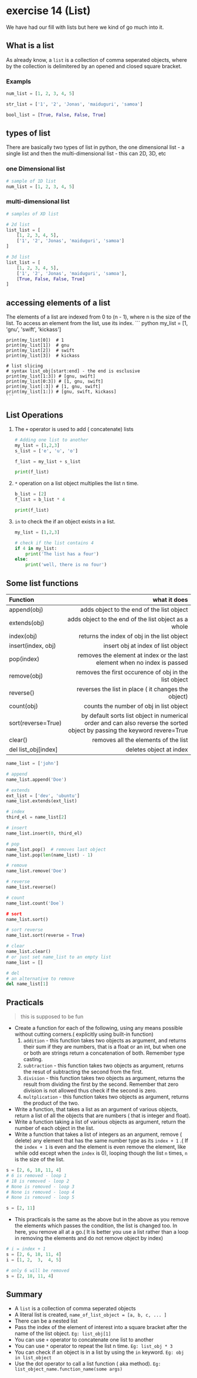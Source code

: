 # exercise 14 (List)
We have had our fill with lists but here we kind of go much into it.

## What is a list

As already know, a `list` is a collection of comma seperated objects, where by the collection is delimitered by an opened and closed square bracket.

### Exampls

``` python
num_list = [1, 2, 3, 4, 5]

str_list = ['1', '2', 'Jonas', 'maiduguri', 'samoa']

bool_list = [True, False, False, True]
```

## types of list

There are basically two types of list in python, the one dimensional list - a single list and then the multi-dimensional list - this can 2D, 3D, etc

### one Dimensional list

``` python
# sample of 1D list
num_list = [1, 2, 3, 4, 5]
```

### multi-dimensional list

``` python
# samples of XD list

# 2d list
list_list = [
    [1, 2, 3, 4, 5],
    ['1', '2', 'Jonas', 'maiduguri', 'samoa']
]

# 3d list
list_list = [
    [1, 2, 3, 4, 5],
    ['1', '2', 'Jonas', 'maiduguri', 'samoa'],
    [True, False, False, True]
]
```

## accessing elements of a list

The elements of a list are indexed from 0 to (n - 1), where n is the size of the list. To access an element from the list, use its index.
    ``` python
    my_list = [1, 'gnu', 'swift', 'kickass']
    
    print(my_list[0])  # 1
    print(my_list[1])  # gnu
    print(my_list[2])  # swift
    print(my_list[3])  # kickass

    # list slicing
    # syntax list_obj[start:end] - the end is esclusive
    print(my_list[1:3]) # [gnu, swift]
    print(my_list[0:3]) # [1, gnu, swift]
    print(my_list[:3]) # [1, gnu, swift]
    print(my_list[1:]) # [gnu, swift, kickass]
    ```

## List Operations

1. The `+` operator is used to add ( concatenate) lists
    ``` python 
    # Adding one list to another
    my_list = [1,2,3]
    s_list = ['e', 'u', 'o']

    f_list = my_list + s_list

    print(f_list)
    ``` 

1. `*` operation on a list object multiplies the list n time.

    ```python
    b_list = [2]
    f_list = b_list * 4

    print(f_list)
    ```

1. `in` to check the if an object exists in a list.
    ``` python
    my_list = [1,2,3]

    # check if the list contains 4
    if 4 in my_list:
        print('The list has a four')
    else:
        print('well, there is no four')
    ```

## Some list functions
| Function | what it does|
|:--------|-----------:|
| append(obj) | adds object to the end of the list object|
| extends(obj) | adds object to the end of the list object as a whole|
| index(obj) | returns the index of obj in the list object|
| insert(index, obj) | insert obj at index of list object|
| pop(index) | removes the element at index or the last element when no index is passed|
| remove(obj) | removes the first occurence of obj in the list object|
| reverse() | reverses the list in place ( it changes the object)|
| count(obj) | counts the number of obj in list object|
| sort(reverse=True) | by default sorts list object in numerical order and can also reverse the sorted object by passing the keyword revere=True|
| clear() | removes all the elements of the list|
| del list_obj[index] | deletes object at index|

``` python
name_list = ['john']

# append
name_list.append('Doe')

# extends
ext_list = ['dev', 'ubuntu']
name_list.extends(ext_list)

# index
third_el = name_list[2]

# insert
name_list.insert(0, third_el)

# pop
name_list.pop()  # removes last object
name_list.pop(len(name_list) - 1)

# remove
name_list.remove('Doe')

# reverse
name_list.reverse()

# count
name_list.count('Doe`)

# sort
name_list.sort()

# sort reverse
name_list.sort(reverse = True)

# clear
name_list.clear()
# or just set name_list to an empty list
name_list = []

# del
# an alternative to remove
del name_list[1]
```

## Practicals

> this is supposed to be fun

* Create a function for each of the following, using any means possible without cutting corners.( explicitly using built-in function)
    1. `addition` - this function takes two objects as argument,  and returns their sum if they are numbers, that is a float or an int, but when one or both are strings return a concatenation of both. Remember type casting.
    1. `subtraction` - this function takes two objects as argument, returns the resut of subtracting the second from the first.
    1. `division` - this function takes two objects as argument, returns the result from dividing the first by the second. Remember that zero division is not allowed thus check if the second is zero.
    1. `multplication` - this function takes two objects as argument, returns the product of the two.
* Write a function, that takes a list as an argument of various objects, return a list of all the objects that are numbers ( that is integer and float).
* Write a function taking a list of various objects as argument, return the number of each object in the list.
* Write a function that takes a list of integers as an argument, remove ( delete) any element that has the same number type as its `index + 1` .( If the `index + 1` is even and the element is even remove the element, like while odd except when the `index` is 0), looping though the list `n` times, `n` is the size of the list.

    

``` python
s = [2, 6, 18, 11, 4]
# 6 is removed - loop 1
# 18 is removed - loop 2
# None is removed - loop 3
# None is removed - loop 4
# None is removed - loop 5

s = [2, 11]
```

* This practicals is the same as the above but in the above as you remove the elements which passes the condition, the list is changed too. In here, you remove all at a go.( It is better you use a list rather than a loop in removing the elements and do not remove object by index)

    

``` python
# i = index + 1
s = [2, 6, 18, 11, 4]
i = [1, 2,  3,  4, 5]

# only 6 will be removed
s = [2, 18, 11, 4]
```

## Summary

* A `list` is a collection of comma seperated objects
* A literal list is created, `name_of_list_object = [a, b, c, ... ]` 
* There can be a nested list
* Pass the index of the element of interest into a square bracket after the name of the list object. `Eg: list_obj[1]` 
* You can use `+` operator to concatenate one list to another
* You can use `*` operator to repeat the list n time. `Eg: list_obj * 3` 
* You can check if an object is in a list by using the `in` keyword. `Eg: obj in list_object` 
* Use the dot operator to call a list function ( aka method). `Eg: list_object_name.function_name(some args)` 

